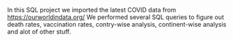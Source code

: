 In this SQL project we imported the latest COVID data from https://ourworldindata.org/
We performed several SQL queries to figure out death rates, vaccination rates, contry-wise analysis, continent-wise analysis and alot of other stuff.
